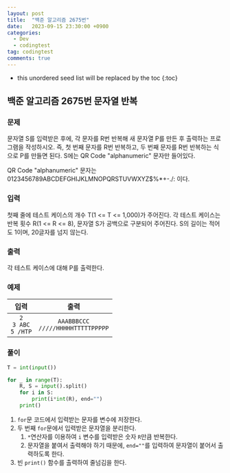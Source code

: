 ```yaml
---
layout: post
title:  "백준 알고리즘 2675번"
date:   2023-09-15 23:30:00 +0900
categories:
  - Dev
  - codingtest
tag: codingtest
comments: true
---
```


* this unordered seed list will be replaced by the toc
{:toc}

## 백준 알고리즘 2675번 문자열 반복

### 문제

문자열 S를 입력받은 후에, 각 문자를 R번 반복해 새 문자열 P를 만든 후 출력하는 프로그램을 작성하시오. 즉, 첫 번째 문자를 R번 반복하고, 두 번째 문자를 R번 반복하는 식으로 P를 만들면 된다. S에는 QR Code "alphanumeric" 문자만 들어있다.

QR Code "alphanumeric" 문자는 0123456789ABCDEFGHIJKLMNOPQRSTUVWXYZ\$%*+-./: 이다.

### 입력

첫째 줄에 테스트 케이스의 개수 T(1 <= T <= 1,000)가 주어진다. 각 테스트 케이스는 반복 횟수 R(1 <= R <= 8), 문자열 S가 공백으로 구분되어 주어진다. S의 길이는 적어도 1이며, 20글자를 넘지 않는다.

### 출력

각 테스트 케이스에 대해 P를 출력한다.

### 예제

| 입력 | 출력 |
| :--: | :--: |
| `2` <br/> `3 ABC` <br/> `5 /HTP` | `AAABBBCCC` <br/> `/////HHHHHTTTTTPPPPP` |

### 풀이

```py
T = int(input())

for _ in range(T):
    R, S = input().split()
    for i in S:
        print(i*int(R), end="")
    print()
```

1. `for`문 코드에서 입력받는 문자를 변수에 저장한다.
2. 두 번째 `for`문에서 입력받은 문자열을 분리한다.
   1. `*`연산자를 이용하여 `i` 변수를 입력받은 숫자 `R`만큼 반복한다.
   2. 문자열을 붙여서 출력해야 하기 때문에, `end=""`를 입력하여 문자열이 붙어서 출력하도록 한다.
3. 빈 `print()` 함수를 출력하여 줄넘김을 한다.